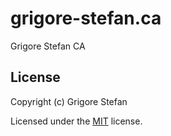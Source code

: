 # grigore-stefan.ca
Grigore Stefan CA

## License

Copyright (c) Grigore Stefan

Licensed under the [MIT](LICENSE) license.
